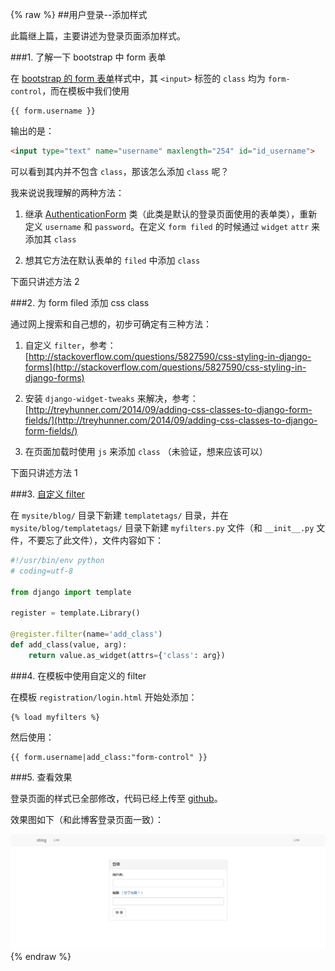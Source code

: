 {% raw %}
##用户登录--添加样式

此篇继上篇，主要讲述为登录页面添加样式。

###1. 了解一下 bootstrap 中 form 表单

在 [bootstrap 的 form 表单](http://v3.bootcss.com/css/#forms)样式中，其 `<input>` 标签的 `class` 均为 `form-control`，而在模板中我们使用
```jinja
{{ form.username }}
```
输出的是：
```html
<input type="text" name="username" maxlength="254" id="id_username">
```
可以看到其内并不包含 `class`，那该怎么添加 `class` 呢？

我来说说我理解的两种方法：

1. 继承 [AuthenticationForm](https://docs.djangoproject.com/en/1.8/_modules/django/contrib/auth/forms/#AuthenticationForm) 类（此类是默认的登录页面使用的表单类），重新定义 `username` 和 `password`。在定义 `form filed` 的时候通过 `widget` `attr` 来添加其 `class`

2. 想其它方法在默认表单的 `filed` 中添加 `class`

下面只讲述方法 2

###2. 为 form filed 添加 css class

通过网上搜索和自己想的，初步可确定有三种方法：

1. 自定义 `filter`，参考：[http://stackoverflow.com/questions/5827590/css-styling-in-django-forms](http://stackoverflow.com/questions/5827590/css-styling-in-django-forms)

2. 安装 `django-widget-tweaks` 来解决，参考：[http://treyhunner.com/2014/09/adding-css-classes-to-django-form-fields/](http://treyhunner.com/2014/09/adding-css-classes-to-django-form-fields/)

3. 在页面加载时使用 `js` 来添加 `class` （未验证，想来应该可以）

下面只讲述方法 1

###3. [自定义 filter ](https://docs.djangoproject.com/en/1.8/howto/custom-template-tags/)

在 `mysite/blog/` 目录下新建 `templatetags/` 目录，并在 `mysite/blog/templatetags/` 目录下新建 `myfilters.py` 文件（和 `__init__.py` 文件，不要忘了此文件），文件内容如下：

```python
#!/usr/bin/env python
# coding=utf-8

from django import template

register = template.Library()

@register.filter(name='add_class')
def add_class(value, arg):
    return value.as_widget(attrs={'class': arg})
```

###4. 在模板中使用自定义的 filter

在模板 `registration/login.html` 开始处添加：

```jinja
{% load myfilters %}
```
然后使用：

```jinja
{{ form.username|add_class:"form-control" }}
```

###5. 查看效果

登录页面的样式已全部修改，代码已经上传至 [github](https://github.com/shenxgan/xblog)。

效果图如下（和此博客登录页面一致）：

![](/img/django_user_login_style_001.png)
{% endraw %}
